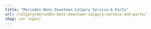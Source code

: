 ```yaml
---
title: "Mercedes-Benz Downtown Calgary Service & Parts"
url: /calgary/mercedes-benz-downtown-calgary-service-and-parts/
shop: car repair
---
```

